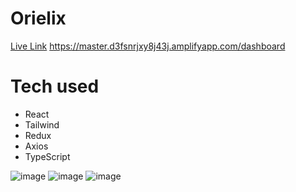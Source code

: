 # Orielix
<a href="https://master.d3fsnrjxy8j43j.amplifyapp.com/dashboard" target="_blank">Live Link</a> https://master.d3fsnrjxy8j43j.amplifyapp.com/dashboard

<h1>Tech used</h1>
<ul>
  <li>React</li>
  <li>Tailwind</li>
  <li>Redux</li>
  <li>Axios</li>
  <li>TypeScript</li>
</ul>

![image](https://github.com/user-attachments/assets/762ccc48-44c7-4562-99a9-3b42117415bc)
![image](https://github.com/user-attachments/assets/bf5a320d-494c-4023-b354-b5df310ca824)
![image](https://github.com/user-attachments/assets/1096e1d4-1c98-4046-82b7-c7f70bb3b009)

